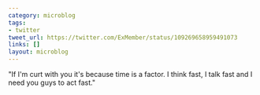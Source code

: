 ```yaml
---
category: microblog
tags:
- twitter
tweet_url: https://twitter.com/ExMember/status/109269658959491073
links: []
layout: microblog
---
```

"If I'm curt with you it's because time is a factor. I think fast, I talk fast and I need you guys to act fast."
